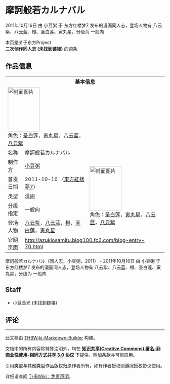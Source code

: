 # 摩訶般若カルナバル

<!-- source html: G:\repos\THBWiki-Markdown-Builder\THBWikiMarkdown\Temp\main\f\f1\ns0%3A%E6%91%A9%E8%A8%B6%E8%88%AC%E8%8B%A5%E3%82%AB%E3%83%AB%E3%83%8A%E3%83%90%E3%83%AB.html -->

2011年10月16日 由 小豆粥 于 东方红楼梦7 发布的漫画同人志，登场人物有 八云紫、八云蓝、橙、圣白莲、寅丸星，分级为 一般向

本页是关于东方Project  
 **二次创作同人志 (未找到链接)** 的词条
## 作品信息

<table><tbody><tr><th colspan="3">基本信息</th></tr><tr><td class="cover-artwork-mobile" colspan="2"><a href="./文件-摩訶般若カルナバル封面.jpg.md" class="image" title="封面图片"><img alt="封面图片" src="https://upload.thwiki.cc/thumb/5/59/%E6%91%A9%E8%A8%B6%E8%88%AC%E8%8B%A5%E3%82%AB%E3%83%AB%E3%83%8A%E3%83%90%E3%83%AB%E5%B0%81%E9%9D%A2.jpg/100px-%E6%91%A9%E8%A8%B6%E8%88%AC%E8%8B%A5%E3%82%AB%E3%83%AB%E3%83%8A%E3%83%90%E3%83%AB%E5%B0%81%E9%9D%A2.jpg" decoding="async" loading="lazy" width="100" height="140" srcset="https://upload.thwiki.cc/thumb/5/59/%E6%91%A9%E8%A8%B6%E8%88%AC%E8%8B%A5%E3%82%AB%E3%83%AB%E3%83%8A%E3%83%90%E3%83%AB%E5%B0%81%E9%9D%A2.jpg/150px-%E6%91%A9%E8%A8%B6%E8%88%AC%E8%8B%A5%E3%82%AB%E3%83%AB%E3%83%8A%E3%83%90%E3%83%AB%E5%B0%81%E9%9D%A2.jpg 1.5x, https://upload.thwiki.cc/thumb/5/59/%E6%91%A9%E8%A8%B6%E8%88%AC%E8%8B%A5%E3%82%AB%E3%83%AB%E3%83%8A%E3%83%90%E3%83%AB%E5%B0%81%E9%9D%A2.jpg/200px-%E6%91%A9%E8%A8%B6%E8%88%AC%E8%8B%A5%E3%82%AB%E3%83%AB%E3%83%8A%E3%83%90%E3%83%AB%E5%B0%81%E9%9D%A2.jpg 2x" data-file-width="800" data-file-height="1119"></a><div class="cover-char">角色：<a href="./圣白莲.md" title="圣白莲">圣白莲</a>，<a href="./寅丸星.md" title="寅丸星">寅丸星</a>，<a href="./八云蓝.md" title="八云蓝">八云蓝</a>，<a href="./八云紫.md" title="八云紫">八云紫</a></div></td>
</tr><tr><td class="label">名称</td><td colspan="2"> 摩訶般若カルナバル </td></tr><tr><td class="label">制作方</td><td><a href="./小豆粥.md" title="小豆粥">小豆粥</a></td><td class="cover-artwork" rowspan="5" style="min-width:140px;"><a href="./文件-摩訶般若カルナバル封面.jpg.md" class="image" title="封面图片"><img alt="封面图片" src="https://upload.thwiki.cc/thumb/5/59/%E6%91%A9%E8%A8%B6%E8%88%AC%E8%8B%A5%E3%82%AB%E3%83%AB%E3%83%8A%E3%83%90%E3%83%AB%E5%B0%81%E9%9D%A2.jpg/100px-%E6%91%A9%E8%A8%B6%E8%88%AC%E8%8B%A5%E3%82%AB%E3%83%AB%E3%83%8A%E3%83%90%E3%83%AB%E5%B0%81%E9%9D%A2.jpg" decoding="async" loading="lazy" width="100" height="140" srcset="https://upload.thwiki.cc/thumb/5/59/%E6%91%A9%E8%A8%B6%E8%88%AC%E8%8B%A5%E3%82%AB%E3%83%AB%E3%83%8A%E3%83%90%E3%83%AB%E5%B0%81%E9%9D%A2.jpg/150px-%E6%91%A9%E8%A8%B6%E8%88%AC%E8%8B%A5%E3%82%AB%E3%83%AB%E3%83%8A%E3%83%90%E3%83%AB%E5%B0%81%E9%9D%A2.jpg 1.5x, https://upload.thwiki.cc/thumb/5/59/%E6%91%A9%E8%A8%B6%E8%88%AC%E8%8B%A5%E3%82%AB%E3%83%AB%E3%83%8A%E3%83%90%E3%83%AB%E5%B0%81%E9%9D%A2.jpg/200px-%E6%91%A9%E8%A8%B6%E8%88%AC%E8%8B%A5%E3%82%AB%E3%83%AB%E3%83%8A%E3%83%90%E3%83%AB%E5%B0%81%E9%9D%A2.jpg 2x" data-file-width="800" data-file-height="1119"></a><div class="cover-char">角色：<a href="./圣白莲.md" title="圣白莲">圣白莲</a>，<a href="./寅丸星.md" title="寅丸星">寅丸星</a>，<a href="./八云蓝.md" title="八云蓝">八云蓝</a>，<a href="./八云紫.md" title="八云紫">八云紫</a></div></td>
</tr><tr><td class="label">首发日期</td><td>2011-10-16&#160;（<a href="/展会作品列表?e=%E4%B8%9C%E6%96%B9%E7%BA%A2%E6%A5%BC%E6%A2%A6%237">東方紅楼夢7</a>）</td></tr><tr><td class="label">类型</td><td>漫画</td></tr><tr><td class="label">分级指定</td><td>一般向</td></tr><tr><td class="label">登场人物</td><td><a href="./八云紫.md" title="八云紫">八云紫</a>，<a href="./八云蓝.md" title="八云蓝">八云蓝</a>，<a href="./橙.md" title="橙">橙</a>，<a href="./圣白莲.md" title="圣白莲">圣白莲</a>，<a href="./寅丸星.md" title="寅丸星">寅丸星</a></td></tr>
<tr><td class="label">官网页面</td><td colspan="2"><a rel="nofollow" class="external free" href="http://azukiosamitu.blog100.fc2.com/blog-entry-70.html">http://azukiosamitu.blog100.fc2.com/blog-entry-70.html</a></td></tr></tbody></table>

摩訶般若カルナバル（同人志，小豆粥，2011） - 2011年10月16日 由 小豆粥 于 东方红楼梦7 发布的漫画同人志，登场人物有 八云紫、八云蓝、橙、圣白莲、寅丸星，分级为 一般向
## Staff
- 小豆長光 (未找到链接)

## 评论




---

此文档由 [THBWiki-Markdown-Builder](https://github.com/Delsin-Yu/THBWiki-Markdown-Builder) 构建。

文档中的所有内容除特殊注明外，均在 [**知识共享(Creative Commons) 署名-非商业性使用-相同方式共享 3.0 协议**](https://creativecommons.org/licenses/by-sa/3.0/deed.zh-hans) 下提供，附加条款亦可能应用。

引用类型与其他类型作品版权归原作者所有，如有作者授权则遵照授权协议使用。

详细请查阅 [THBWiki：免责声明](https://thbwiki.cc/THBWiki:%E5%85%8D%E8%B4%A3%E5%A3%B0%E6%98%8E)。

